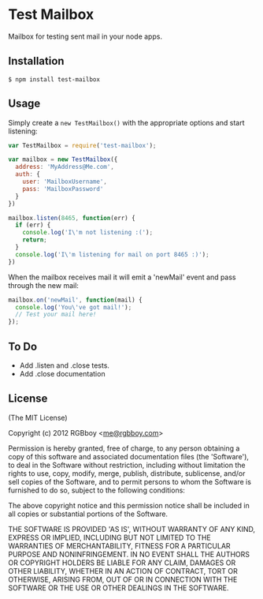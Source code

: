# Test Mailbox

  Mailbox for testing sent mail in your node apps.

## Installation

    $ npm install test-mailbox

## Usage

  Simply create a `new TestMailbox()` with the appropriate options and start listening:

```javascript
var TestMailbox = require('test-mailbox');

var mailbox = new TestMailbox({
  address: 'MyAddress@Me.com',
  auth: {
    user: 'MailboxUsername',
    pass: 'MailboxPassword'
  }
})

mailbox.listen(8465, function(err) {
  if (err) {
    console.log('I\'m not listening :(');
    return;
  }
  console.log('I\'m listening for mail on port 8465 :)');
})
```

When the mailbox receives mail it will emit a 'newMail' event and pass through the new mail:

```javascript
mailbox.on('newMail', function(mail) {
  console.log('You\'ve got mail!');
  // Test your mail here!
});
```

## To Do

  * Add .listen and .close tests.
  * Add .close documentation

## License 

(The MIT License)

Copyright (c) 2012 RGBboy &lt;me@rgbboy.com&gt;

Permission is hereby granted, free of charge, to any person obtaining
a copy of this software and associated documentation files (the
'Software'), to deal in the Software without restriction, including
without limitation the rights to use, copy, modify, merge, publish,
distribute, sublicense, and/or sell copies of the Software, and to
permit persons to whom the Software is furnished to do so, subject to
the following conditions:

The above copyright notice and this permission notice shall be
included in all copies or substantial portions of the Software.

THE SOFTWARE IS PROVIDED 'AS IS', WITHOUT WARRANTY OF ANY KIND,
EXPRESS OR IMPLIED, INCLUDING BUT NOT LIMITED TO THE WARRANTIES OF
MERCHANTABILITY, FITNESS FOR A PARTICULAR PURPOSE AND NONINFRINGEMENT.
IN NO EVENT SHALL THE AUTHORS OR COPYRIGHT HOLDERS BE LIABLE FOR ANY
CLAIM, DAMAGES OR OTHER LIABILITY, WHETHER IN AN ACTION OF CONTRACT,
TORT OR OTHERWISE, ARISING FROM, OUT OF OR IN CONNECTION WITH THE
SOFTWARE OR THE USE OR OTHER DEALINGS IN THE SOFTWARE.